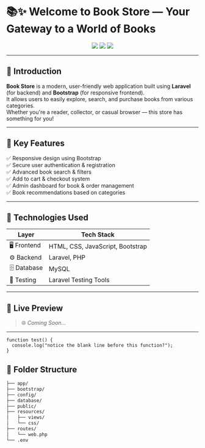 # 📚✨ Welcome to **Book Store** — Your Gateway to a World of Books

<div align="center">
  <img src="https://img.shields.io/badge/Laravel-Framework-red?style=for-the-badge&logo=laravel" />
  <img src="https://img.shields.io/badge/Bootstrap-Styling-blueviolet?style=for-the-badge&logo=bootstrap" />
  <img src="https://img.shields.io/badge/PHP-Backend-blue?style=for-the-badge&logo=php" />
</div>

---

## 📝 Introduction

**Book Store** is a modern, user-friendly web application built using **Laravel** (for backend) and **Bootstrap** (for responsive frontend).  
It allows users to easily explore, search, and purchase books from various categories.  
Whether you're a reader, collector, or casual browser — this store has something for you!  

---

## 🌟 Key Features

✅ Responsive design using Bootstrap  
✅ Secure user authentication & registration  
✅ Advanced book search & filters  
✅ Add to cart & checkout system  
✅ Admin dashboard for book & order management  
✅ Book recommendations based on categories

---

## 🔧 Technologies Used

| Layer        | Tech Stack         |
|--------------|--------------------|
| 🖥️ Frontend  | HTML, CSS, JavaScript, Bootstrap |
| ⚙️ Backend   | Laravel, PHP        |
| 🗄️ Database  | MySQL              |
| 🧪 Testing   | Laravel Testing Tools |

---

## 🚀 Live Preview

> 🌐 _Coming Soon..._

---


```
function test() {
  console.log("notice the blank line before this function?");
}
```


## 📂 Folder Structure

```bash
├── app/
├── bootstrap/
├── config/
├── database/
├── public/
├── resources/
│   ├── views/
│   └── css/
├── routes/
│   └── web.php
└── .env







